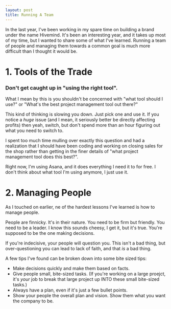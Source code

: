 ```yaml
---
layout: post
title: Running A Team
---
```


In the last year, I've been working in my spare time on building a brand under the name Hivemind. It's been an interesting year, and it takes up most of my time, but I wanted to share some of what I've learned. Running a team of people and managing them towards a common goal is much more difficult than I thought it would be. 

# 1. Tools of the Trade

### Don't get caught up in "using the right tool". 

What I mean by this is you shouldn't be concerned with "what tool should I use?" or "What's the best project management tool out there?" 

This kind of thinking is slowing you down. Just pick one and use it. If you notice a _huge_ issue (and I mean, it seriously better be directly affecting profits) then yeah, switch, but don't spend more than an hour figuring out what you need to switch to. 

I spent too much time mulling over exactly this question and had a realization that I should have been coding and working on closing sales for the shop rather than getting in the finer details of "what project management tool does this best?". 

Right now, I'm using Asana, and it does everything I need it to for free. I don't think about what tool I'm using anymore, I just use it. 

# 2. Managing People 

As I touched on earlier, ne of the hardest lessons I've learned is how to manage people. 

People are finnicky. It's in their nature. You need to be firm but friendly. You need to be a leader. I know this sounds cheesy, I get it, but it's true. You're supposed to be the one making decisions.

If you're indecisive, your people will question you. This isn't a bad thing, but over-questioning you can lead to lack of faith, and that _is_ a bad thing. 

A few tips I've found can be broken down into some bite sized tips: 

- Make decisions quickly and make them based on facts. 
- Give people small, bite-sized tasks. (If you're working on a large proejct, it's _your_ job to break that large project up INTO these small bite-sized tasks.)
- Always have a plan, even if it's just a few bullet points. 
- Show your people the overall plan and vision. Show them what you want the company to be. 

